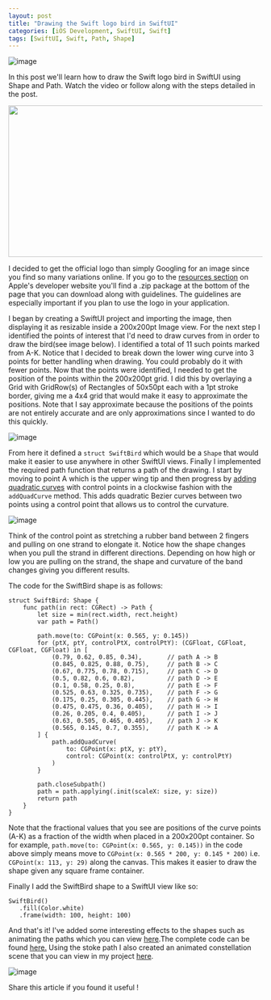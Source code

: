 ```yaml
---
layout: post
title: "Drawing the Swift logo bird in SwiftUI"
categories: [iOS Development, SwiftUI, Swift]
tags: [SwiftUI, Swift, Path, Shape]
---
```

![image](/assets/images/post5/SwiftShape_resized.png)

In this post we'll learn how to draw the Swift logo bird in SwiftUI using Shape and Path. Watch the video or follow along with the steps detailed in the post.

[<img src="https://img.youtube.com/vi/w_mwTaR0Rts/hqdefault.jpg" width="600" height="300"
/>](https://www.youtube.com/embed/w_mwTaR0Rts)

I decided to get the official logo than simply Googling for an image since you find so many variations online. If you go to the [resources section](https://developer.apple.com/swift/resources/) on Apple's developer website you'll find a .zip package at the bottom of the page that you can download along with guidelines. The guidelines are especially important if you plan to use the logo in your application.

I began by creating a SwiftUI project and importing the image, then displaying it as resizable inside a 200x200pt Image view. For the next step I identified the points of interest that I'd need to draw curves from in order to draw the bird(see image below). I identified a total of 11 such points marked from A-K. Notice that I decided to break down the lower wing curve into 3 points for better handling when drawing. You could probably do it with fewer points. Now that the points were identified, I needed to get the position of the points within the 200x200pt grid. I did this by overlaying a Grid with GridRow(s) of Rectangles of 50x50pt each with a 1pt stroke border, giving me a 4x4 grid that would make it easy to approximate the positions. Note that I say approximate because the positions of the points are not entirely accurate and are only approximations since I wanted to do this quickly.

![image](/assets/images/post5/SwiftLogoDrawing.png)

From here it defined a `struct SwiftBird` which would be a `Shape` that would make it easier to use anywhere in other SwiftUI views. Finally I implemented the required path function that returns a path of the drawing. I start by moving to point A which is the upper wing tip and then progress by [adding quadratic curves](https://developer.apple.com/documentation/uikit/uibezierpath/1624351-addquadcurve) with control points in a clockwise fashion with the `addQuadCurve` method. This adds quadratic Bezier curves between two points using a control point that allows us to control the curvature.

![image](/assets/images/post5/quad-bezier-curve.jpeg)

Think of the control point as stretching a rubber band between 2 fingers and pulling on one strand to elongate it. Notice how the shape changes when you pull the strand in different directions. Depending on how high or low you are pulling on the strand, the shape and curvature of the band changes giving you different results.

The code for the SwiftBird shape is as follows:
```
struct SwiftBird: Shape {
    func path(in rect: CGRect) -> Path {
        let size = min(rect.width, rect.height)
        var path = Path()
        
        path.move(to: CGPoint(x: 0.565, y: 0.145))
        for (ptX, ptY, controlPtX, controlPtY): (CGFloat, CGFloat, CGFloat, CGFloat) in [
            (0.79, 0.62, 0.85, 0.34),       // path A -> B
            (0.845, 0.825, 0.88, 0.75),     // path B -> C
            (0.67, 0.775, 0.78, 0.715),     // path C -> D
            (0.5, 0.82, 0.6, 0.82),         // path D -> E
            (0.1, 0.58, 0.25, 0.8),         // path E -> F
            (0.525, 0.63, 0.325, 0.735),    // path F -> G
            (0.175, 0.25, 0.305, 0.445),    // path G -> H
            (0.475, 0.475, 0.36, 0.405),    // path H -> I
            (0.26, 0.205, 0.4, 0.405),      // path I -> J
            (0.63, 0.505, 0.465, 0.405),    // path J -> K
            (0.565, 0.145, 0.7, 0.355),     // path K -> A
        ] {
            path.addQuadCurve(
                to: CGPoint(x: ptX, y: ptY),
                control: CGPoint(x: controlPtX, y: controlPtY)
            )
        }
        
        path.closeSubpath()
        path = path.applying(.init(scaleX: size, y: size))
        return path
    }
}
```


Note that the fractional values that you see are positions of the curve points (A-K) as a fraction of the width when placed in a 200x200pt container. So for example, `path.move(to: CGPoint(x: 0.565, y: 0.145))` in the code above simply means move to `CGPoint(x: 0.565 * 200, y: 0.145 * 200)` i.e. `CGPoint(x: 113, y: 29)` along the canvas. This makes it easier to draw the shape given any square frame container.

Finally I add the SwiftBird shape to a SwiftUI view like so:
```
SwiftBird()
   .fill(Color.white)
   .frame(width: 100, height: 100)
```

And that's it! I've added some interesting effects to the shapes such as animating the paths which you can view [here](https://www.youtube.com/watch?v=wtUraksUcsQ).The complete code can be found [here.](https://github.com/anupdsouza/ios-swift-logo-drawing) Using the stoke path I also created an animated constellation scene that you can view in my project [here](https://github.com/anupdsouza/ios-swift-constellation). 

![image](/assets/images/post5/swiftconstellation.png)

Share this article if you found it useful !
